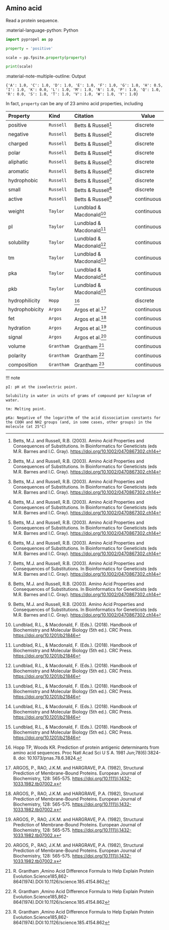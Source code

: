 ## Amino acid 

Read a protein sequence.

:material-language-python: Python
``` py linenums="1"
import pypropel as pp

property = 'positive'

scale = pp.fpsite.property(property)

print(scale)
```

:material-note-multiple-outline: Output
``` shell
{'A': 1.0, 'C': 1.0, 'D': 1.0, 'E': 1.0, 'F': 1.0, 'G': 1.0, 'H': 0.5, 'I': 1.0, 'K': 0.0, 'L': 1.0, 'M': 1.0, 'N': 1.0, 'P': 1.0, 'Q': 1.0, 'R': 0.0, 'S': 1.0, 'T': 1.0, 'V': 1.0, 'W': 1.0, 'Y': 1.0}
```

In fact, `property` can be any of 23 amino acid properties, including

| Property        | Kind         | Citation                  | Value     |
|:----------------|:-------------|:--------------------------|-----------|
| positive        | `Russell`    | Betts & Russell[^1]       | discrete  |
| negative        | `Russell`    | Betts & Russell[^1]       | discrete  |
| charged         | `Russell`    | Betts & Russell[^1]       | discrete  |
| polar           | `Russell`    | Betts & Russell[^1]       | discrete  |
| aliphatic       | `Russell`    | Betts & Russell[^1]       | discrete  |
| aromatic        | `Russell`    | Betts & Russell[^1]       | discrete  |
| hydrophobic     | `Russell`    | Betts & Russell[^1]       | discrete  |
| small           | `Russell`    | Betts & Russell[^1]       | discrete  |
| active          | `Russell`    | Betts & Russell[^1]       | continuous |
| weight          | `Taylor`     | Lundblad & Macdonald[^2]  | continuous |
| pI              | `Taylor`     | Lundblad & Macdonald[^2]  | continuous |
| solubility      | `Taylor`     | Lundblad & Macdonald[^2]  | continuous |
| tm              | `Taylor`     | Lundblad & Macdonald[^2]  | continuous |
| pka             | `Taylor`     | Lundblad & Macdonald[^2]  | continuous |
| pkb             | `Taylor`     | Lundblad & Macdonald[^2]  | continuous |
| hydrophilicity  | `Hopp`       | [^3]                      | discrete  |
| hydrophobicity  | `Argos`      | Argos et al.[^4]          | continuous |
| fet             | `Argos`      | Argos et al.[^4]          | continuous |
| hydration       | `Argos`      | Argos et al.[^4]          | continuous |
| signal          | `Argos`      | Argos et al.[^4]          | continuous |
| volume          | `Grantham`   | Grantham [^5]             | continuous |
| polarity        | `Grantham`   | Grantham [^5]             | continuous |
| composition     | `Grantham`   | Grantham [^5]             | continuous |

!!! note

    pI: pH at the isoelectric point.
    
    Solubility in water in units of grams of compound per kilogram of water.
    
    tm: Melting point.
    
    pKa: Negative of the logarithm of the acid dissociation constants for the COOH and NH2 groups (and, in some cases, other groups) in the molecule (at 25°C)

[^1]: Betts, M.J. and Russell, R.B. (2003). Amino Acid Properties and Consequences of Substitutions. In Bioinformatics for Geneticists (eds M.R. Barnes and I.C. Gray). https://doi.org/10.1002/0470867302.ch14

[^2]: Lundblad, R.L., & Macdonald, F. (Eds.). (2018). Handbook of Biochemistry and Molecular Biology (5th ed.). CRC Press. https://doi.org/10.1201/b21846

[^3]: Hopp TP, Woods KR. Prediction of protein antigenic determinants from amino acid sequences. Proc Natl Acad Sci U S A. 1981 Jun;78(6):3824-8. doi: 10.1073/pnas.78.6.3824.

[^4]: ARGOS, P., RAO, J.K.M. and HARGRAVE, P.A. (1982), Structural Prediction of Membrane-Bound Proteins. European Journal of Biochemistry, 128: 565-575. https://doi.org/10.1111/j.1432-1033.1982.tb07002.x

[^5]: R. Grantham ,Amino Acid Difference Formula to Help Explain Protein Evolution.Science185,862-864(1974).DOI:10.1126/science.185.4154.862